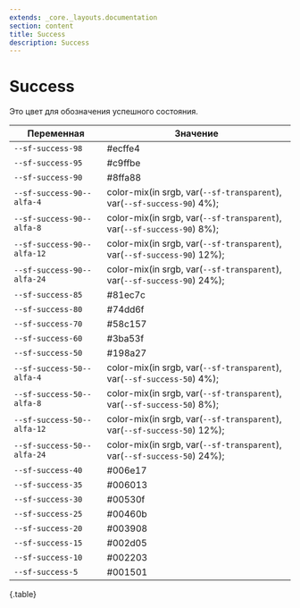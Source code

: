 ```yaml
---
extends: _core._layouts.documentation
section: content
title: Success
description: Success
---
```


# Success

Это цвет для обозначения успешного состояния.

| Переменная                 | Значение                                             |
|----------------------------|--------------------------------------------------------------------------|
| `--sf-success-98`          | #ecffe4                                                                  |
| `--sf-success-95`          | #c9ffbe                                                                  |
| `--sf-success-90`          | #8ffa88                                                                  |
| `--sf-success-90--alfa-4`  | color-mix(in srgb, var(`--sf-transparent`), var(`--sf-success-90`) 4%);  |
| `--sf-success-90--alfa-8`  | color-mix(in srgb, var(`--sf-transparent`), var(`--sf-success-90`) 8%);  |
| `--sf-success-90--alfa-12` | color-mix(in srgb, var(`--sf-transparent`), var(`--sf-success-90`) 12%); |
| `--sf-success-90--alfa-24` | color-mix(in srgb, var(`--sf-transparent`), var(`--sf-success-90`) 24%); |
| `--sf-success-85`          | #81ec7c                                                                  |
| `--sf-success-80`          | #74dd6f                                                                  |
| `--sf-success-70`          | #58c157                                                                  |
| `--sf-success-60`          | #3ba53f                                                                  |
| `--sf-success-50`          | #198a27                                                                  |
| `--sf-success-50--alfa-4`  | color-mix(in srgb, var(`--sf-transparent`), var(`--sf-success-50`) 4%);  |
| `--sf-success-50--alfa-8`  | color-mix(in srgb, var(`--sf-transparent`), var(`--sf-success-50`) 8%);  |
| `--sf-success-50--alfa-12` | color-mix(in srgb, var(`--sf-transparent`), var(`--sf-success-50`) 12%); |
| `--sf-success-50--alfa-24` | color-mix(in srgb, var(`--sf-transparent`), var(`--sf-success-50`) 24%); |
| `--sf-success-40`          | #006e17                                                                  |
| `--sf-success-35`          | #006013                                                                  |
| `--sf-success-30`          | #00530f                                                                  |
| `--sf-success-25`          | #00460b                                                                  |
| `--sf-success-20`          | #003908                                                                  |
| `--sf-success-15`          | #002d05                                                                  |
| `--sf-success-10`          | #002203                                                                  |
| `--sf-success-5`           | #001501                                                                  |
{.table}

